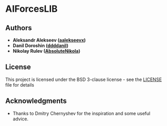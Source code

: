 # AIForcesLIB

## Authors

* **Aleksandr Alekseev ([aalekseevx](https://github.com/aalekseevx))**
* **Danil Doroshin ([ddddanil](https://github.com/ddddanil))**
* **Nikolay Rulev ([AbsoluteNikola](https://github.com/AbsoluteNikola))**

## License

This project is licensed under the BSD 3-clause license - see the [LICENSE](LICENSE) file for details

## Acknowledgments

* Thanks to Dmitry Chernyshev for the inspiration and some useful advice.
